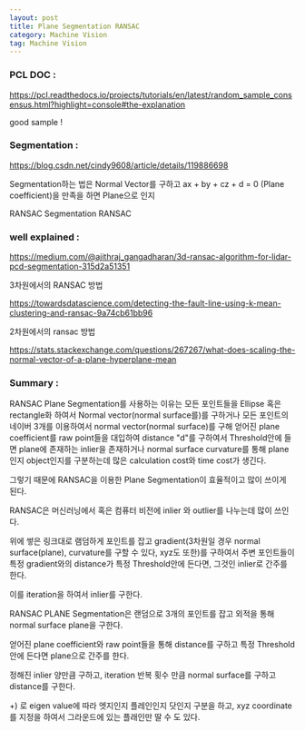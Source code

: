 ```yaml
---
layout: post
title: Plane Segmentation RANSAC
category: Machine Vision
tag: Machine Vision
---
```


### PCL DOC :

https://pcl.readthedocs.io/projects/tutorials/en/latest/random_sample_consensus.html?highlight=console#the-explanation

good sample !

### Segmentation :

https://blog.csdn.net/cindy9608/article/details/119886698

Segmentation하는 법은 Normal Vector를 구하고 ax + by + cz + d = 0 (Plane coefficient)을 만족을 하면 Plane으로 인지

RANSAC Segmentation RANSAC

### well explained :

https://medium.com/@ajithraj_gangadharan/3d-ransac-algorithm-for-lidar-pcd-segmentation-315d2a51351


3차원에서의 RANSAC 방법

https://towardsdatascience.com/detecting-the-fault-line-using-k-mean-clustering-and-ransac-9a74cb61bb96

2차원에서의 ransac 방법

https://stats.stackexchange.com/questions/267267/what-does-scaling-the-normal-vector-of-a-plane-hyperplane-mean

### Summary :

RANSAC Plane Segmentation를 사용하는 이유는 모든 포인트들을 Ellipse 혹은 rectangle화 하여서 Normal vector(normal surface를)를 구하거나 모든 포인트의 네이버 3개를 이용하여서 normal vector(normal surface)를 구해 얻어진 plane coefficient를 raw point들을 대입하여 distance "d"를 구하여서 Threshold안에 들면 plane에 존재하는 inlier을 존재하거나 normal surface curvature를 통해 plane인지 object인지를 구분하는데 많은 calculation cost와 time cost가 생긴다.

그렇기 때문에 RANSAC을 이용한 Plane Segmentation이 효율적이고 많이 쓰이게 된다.

RANSAC은 머신러닝에서 혹은 컴퓨터 비전에 inlier 와 outlier를 나누는데 많이 쓰인다.

위에 쎃은 링크대로 램덤하게 포인트를 잡고 gradient(3차원일 경우 normal surface(plane), curvature를 구할 수 있다, xyz도 또한)를 구하여서 주변 포인트들이 특정 gradient와의 distance가 특정 Threshold안에 든다면, 그것인 inlier로 간주를 한다.

이를 iteration을 하여서 inlier를 구한다.

RANSAC PLANE Segmentation은 랜덤으로 3개의 포인트를 잡고 외적을 통해 normal surface plane을 구한다.

얻어진 plane coefficient와 raw point들을 통해 distance를 구하고 특정 Threshold 안에 든다면 plane으로 간주를 한다.

정해진 inlier 양만큼 구하고, iteration 반복 횟수 만큼 normal surface를 구하고 distance를 구한다.

+) 로 eigen value에 따라 엣지인지 플레인인지 닷인지 구분을 하고, xyz coordinate를 지정을 하여서 그라운드에 있는 플래인만 딸 수 도 있다.
